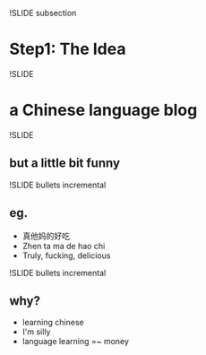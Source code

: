 !SLIDE subsection

# Step1: The Idea

!SLIDE

# a Chinese language blog

!SLIDE

## but a little bit funny

!SLIDE bullets incremental

## eg.
* 真他妈的好吃
* Zhen ta ma de hao chi
* Truly, fucking, delicious

!SLIDE bullets incremental

## why?
* learning chinese
* I'm silly
* language learning =~ money
